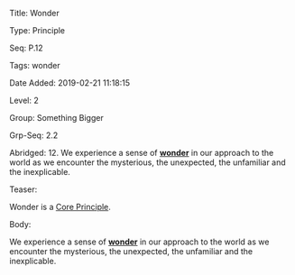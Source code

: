 Title:  Wonder

Type:   Principle

Seq:    P.12

Tags:   wonder

Date Added: 2019-02-21 11:18:15

Level:  2

Group:  Something Bigger

Grp-Seq: 2.2

Abridged: 12. We experience a sense of **[wonder](https://www.Practopian.org/tags/wonder.html)** in our approach to the world as we encounter the mysterious, the unexpected, the unfamiliar and the inexplicable.

Teaser: 
 
Wonder is a [Core Principle](../core/principles.html).


Body:   
 
We experience a sense of [**wonder**][wonder] in our approach to the world as we encounter the mysterious, the unexpected, the unfamiliar and the inexplicable.


[wonder]: ../tags/wonder.html


